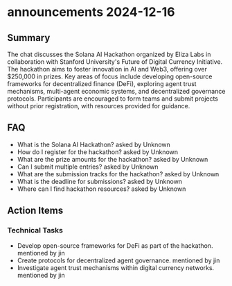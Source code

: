 # announcements 2024-12-16

## Summary
The chat discusses the Solana AI Hackathon organized by Eliza Labs in collaboration with Stanford University's Future of Digital Currency Initiative. The hackathon aims to foster innovation in AI and Web3, offering over $250,000 in prizes. Key areas of focus include developing open-source frameworks for decentralized finance (DeFi), exploring agent trust mechanisms, multi-agent economic systems, and decentralized governance protocols. Participants are encouraged to form teams and submit projects without prior registration, with resources provided for guidance.

## FAQ
- What is the Solana AI Hackathon? asked by Unknown
- How do I register for the hackathon? asked by Unknown
- What are the prize amounts for the hackathon? asked by Unknown
- Can I submit multiple entries? asked by Unknown
- What are the submission tracks for the hackathon? asked by Unknown
- What is the deadline for submissions? asked by Unknown
- Where can I find hackathon resources? asked by Unknown

## Action Items

### Technical Tasks
- Develop open-source frameworks for DeFi as part of the hackathon. mentioned by jin
- Create protocols for decentralized agent governance. mentioned by jin
- Investigate agent trust mechanisms within digital currency networks. mentioned by jin